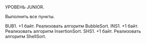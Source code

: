 УРОВЕНЬ JUNIOR.

Выполнить все пункты.

BUB1. +1 байт. Реализовать алгоритм BubbleSort.
INS1. +1 байт. Реализовать алгоритм InsertionSort.
SHS1. +1 байт. Реализовать алгоритм ShellSort.
